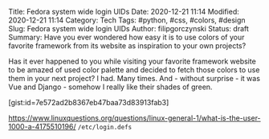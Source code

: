 Title: Fedora system wide login UIDs
Date: 2020-12-21 11:14
Modified: 2020-12-21 11:14
Category: Tech
Tags: #python, #css, #colors, #design
Slug: Fedora system wide login UIDs
Author: filipgorczynski
Status: draft
Summary: Have you ever wondered how easy it is to use colors of your favorite framework from its website as inspiration to your own projects?

Has it ever happened to you while visiting your favorite framework website to be amazed of used color palette and decided to fetch those colors to use them in your next project? I had. Many times. And - without surprise - it was  Vue and Django - somehow I really like their shades of green.

[gist:id=7e572ad2b8367eb47baa73d83913fab3]

https://www.linuxquestions.org/questions/linux-general-1/what-is-the-user-1000-a-4175510196/
`/etc/login.defs`
